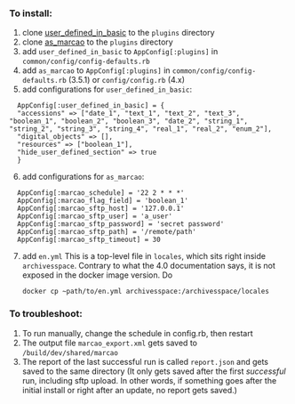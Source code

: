 ### To install:

1. clone [user_defined_in_basic](https://github.com/hudmol/user_defined_in_basic) to the `plugins` directory
2. clone [as_marcao](https://github.com/hudmol/as_marcao) to the `plugins` directory
3. add `user_defined_in_basic` to `AppConfig[:plugins]` in `common/config/config-defaults.rb`
4. add `as_marcao` to `AppConfig[:plugins]` in `common/config/config-defaults.rb` (3.5.1) or `config/config.rb` (4.x)
5. add configurations for `user_defined_in_basic`:
```
  AppConfig[:user_defined_in_basic] = {
  "accessions" => ["date_1", "text_1", "text_2", "text_3", "boolean_1", "boolean_2", "boolean_3", "date_2", "string_1", "string_2", "string_3", "string_4", "real_1", "real_2", "enum_2"],
  "digital_objects" => [],
  "resources" => ["boolean_1"],
  "hide_user_defined_section" => true
  }
```
6. add configurations for `as_marcao`:
```
  AppConfig[:marcao_schedule] = '22 2 * * *'
  AppConfig[:marcao_flag_field] = 'boolean_1'
  AppConfig[:marcao_sftp_host] = '127.0.0.1'
  AppConfig[:marcao_sftp_user] = 'a_user'
  AppConfig[:marcao_sftp_password] = 'secret password'
  AppConfig[:marcao_sftp_path] = '/remote/path'
  AppConfig[:marcao_sftp_timeout] = 30
```
7. add `en.yml`
   This is a top-level file in `locales`, which sits right inside `archivesspace`. Contrary to what the 4.0 documentation says, it is not exposed in the docker image version. Do
   ```
   docker cp ~path/to/en.yml archivesspace:/archivesspace/locales
   ```

### To troubleshoot:

1. To run manually, change the schedule in config.rb, then restart
2. The output file `marcao_export.xml` gets saved to `/build/dev/shared/marcao`
3. The report of the last successful run is called `report.json` and gets saved to the same directory
   (It only gets saved after the first _successful_ run, including sftp upload. In other words, if something goes after the initial install or right after an update, no report gets saved.)
